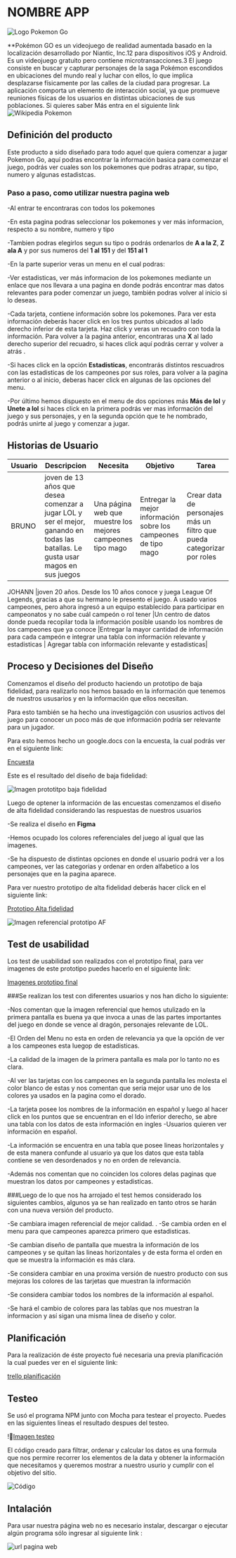 # NOMBRE APP

![Logo Pokemon Go]("http://i.picasion.com/pic88/52e80314fb9ac65a606fa1cfc1809949.gif")

**Pokémon GO es un videojuego de realidad aumentada basado en la localización desarrollado por Niantic, Inc.1​2​ para dispositivos iOS y Android. Es un videojuego gratuito pero contiene microtransacciones.3​ El juego consiste en buscar y capturar personajes de la saga Pokémon escondidos en ubicaciones del mundo real y luchar con ellos, lo que implica desplazarse físicamente por las calles de la ciudad para progresar. La aplicación comporta un elemento de interacción social, ya que promueve reuniones físicas de los usuarios en distintas ubicaciones de sus poblaciones.
    Si quieres saber Más entra en el siguiente link
![Wikipedia Pokemon](https://es.wikipedia.org/wiki/Pok%C3%A9mon_GO)

## Definición del producto

Este producto a sido diseñado para todo aquel que quiera comenzar a jugar Pokemon Go, aquí podras encontrar la información basica para comenzar el juego, podrás ver cuales son los pokemones que podras atrapar, su tipo, numero y algunas estadistcas. 


### Paso a paso, como utilizar nuestra pagina web

-Al entrar te encontraras con todos los pokemones 

-En esta pagina podras seleccionar los pokemones y ver más informacion, respecto a su nombre, numero y tipo

-Tambien podras elegirlos segun su tipo o podrás ordenarlos de **A a la Z**, **Z ala A** y por sus numeros del **1 al 151** y del **151 al 1**

-En la parte superior veras un menu en el cual podras: 

-Ver estadisticas, ver más informacion de los pokemones mediante un enlace que nos llevara a una pagina en donde podrás encontrar mas datos relevantes para poder comenzar un juego, también podras volver al inicio si lo deseas.

-Cada tarjeta, contiene información sobre los pokemones. Para ver esta información deberás hacer click en los tres puntos ubicados al lado derecho inferior de esta tarjeta.
Haz click y veras un recuadro con toda la información. Para volver a la pagina anterior, encontraras una **X** al lado derecho superior del recuadro, si haces click aquí podrás cerrar y volver a  atrás .

-Si haces click en la opción **Estadisticas**, encontrarás distintos rescuadros con las estadisticas de los campeones por sus roles, para volver a la pagina anterior o al inicio, deberas hacer click en algunas de las opciones del menu.

-Por último hemos dispuesto en el menu de dos opciones más **Más de lol** y **Unete a lol** si haces click en la primera podrás ver mas información del juego y sus personajes, y en la segunda opción que te he nombrado, podrás unirte al juego y comenzar a jugar.

## Historias de Usuario


Usuario | Descripcion | Necesita | Objetivo |Tarea |
-----------|-----------|----------|----------|----|
BRUNO | joven de 13 años que desea comenzar a jugar LOL y ser el mejor, ganando en todas las batallas. Le gusta usar magos en sus juegos |Una página web que muestre los mejores campeones tipo mago|Entregar la mejor información sobre los campeones de tipo mago |Crear data de personajes más un filtro que pueda categorizar por roles |

JOHANN |joven 20 años. Desde los 10 años conoce y juega League Of Legends, gracias a que su hermano le presento el juego. A usado varios campeones, pero ahora ingresó a un equipo establecido para participar en campeonatos y no sabe cuál campeón o rol tener |Un centro de datos donde pueda recopilar toda la información posible usando los nombres de los campeones que ya conoce |Entregar la mayor cantidad de información para cada campeón e integrar una tabla con información relevante y estadisticas  | Agregar tabla con información relevante y estadisticas|


## Proceso y Decisiones del Diseño

Comenzamos el diseño del producto haciendo un prototipo de baja fidelidad, para realizarlo nos hemos basado en la información que tenemos de nuestros ususarios y en la información que ellos necesitan.

Para esto también se ha hecho una investigagción con ususrios activos del juego para conocer un poco más de que información podría ser relevante para un jugador.

Para esto hemos hecho un google.docs con la encuesta, la cual podrás ver en el siguiente link:

[Encuesta](https://docs.google.com/forms/d/15kEiemgIC-u-pgoG0D2D1TLXolrbE2em04fO7dPxJaA/edit?usp=drive_web)

Este es el resultado del diseño de baja fidelidad:

![Imagen prototitpo baja fidelidad](http://i.picasion.com/pic88/a23b625e5eb18fa38c0352b4d21341b6.gif)

Luego de optener la información de las encuestas comenzamos el diseño de alta fidelidad considerando las respuestas de nuestros usuarios

-Se realiza el diseño en **Figma**

-Hemos ocupado los colores referenciales del juego al igual que las imagenes.

-Se ha dispuesto de distintas opciones en donde el usuario podrá ver a los campeones, ver las categorias y ordenar en orden alfabetico a los personajes que en la pagina aparece.

Para ver nuestro prototipo de alta fidelidad deberás hacer click en el siguiente link:

[Prototipo Alta fidelidad](https://docs.google.com/document/d/1mlEkVCUz2qI1bbdXy8RgP_9wCoTBNu0e_bcXuDcMXus/edit)

![Imagen referencial prototipo AF](http://i.picasion.com/pic88/b539159b5962b4b42ef70b79050e7cb5.gif)


## Test de usabilidad


Los test de usabilidad son realizados con el prototipo final, para ver imagenes de este prototipo puedes hacerlo en el siguiente link:

[Imagenes prototipo final](https://docs.google.com/document/d/1nJH4skYg7_dRevsOWqQBTGc5ffJevxTP-h3z83FN7zI/edit)

###Se realizan los test con diferentes usuarios y nos han dicho lo siguiente:

-Nos comentan que la imagen referencial que hemos utulizado en la primera pantalla es buena ya que invoca a unas de las partes importantes del juego en donde se vence al dragón, personajes relevante de LOL.

-El Orden del Menu no esta en orden de relevancia ya que la opción de ver a los campeones esta luegop de estadisticas.

-La calidad de la imagen de la primera pantalla es mala por lo tanto no es clara.

-Al ver las tarjetas con los campeones en la segunda pantalla les molesta el color blanco de estas y nos comentan que seria mejor usar uno de los colores ya usados en la pagina como el dorado.

-La tarjeta posee los nombres de la información en español y luego al hacer click en los puntos que se encuentran en el ldo inferior derecho, se abre una tabla con los datos de esta información en ingles
-Usuarios quieren ver información en español.

-La información se encuentra en una tabla que posee lineas horizontales y de esta manera confunde al usuario ya que los datos que esta tabla contiene se ven desordenados y no en orden de relevancia.

-Además nos comentan que no coinciden los colores delas paginas que muestran los datos por campeones y estadisticas.


###Luego de lo que nos ha arrojado el test hemos considerado los siguientes cambios, algunos ya se han realizado en tanto otros se harán con una nueva versión del producto.

-Se cambiara imagen referencial de mejor calidad.
.
-Se cambia orden en el menu para que campeones aparezca primero que estadisticas.

-Se cambian diseño de pantalla que muestra la información de los campeones y se quitan las lineas horizontales y de esta forma el orden en que se muestra la información es más clara.

-Se considera cambiar en una proxima versión de nuestro producto con sus mejoras los colores de las tarjetas que muestran la información

-Se considera cambiar todos los nombres de la información al español.

-Se hará el cambio de colores para las tablas que nos muestran la informacion y así sigan una misma linea de diseño y color.


## Planificación

Para la realización de éste proyecto fué necesaria una previa planificación la cual puedes ver en el siguiente link:

[trello planificación](https://trello.com/b/1MIQSz8T)

## Testeo
Se usó el programa NPM junto con Mocha para testear el proyecto. Puedes en las siguientes lineas el resultado despues del testeo.

![Imagen testeo](http://i.picasion.com/pic88/865d57b33ce5c96821b0333b007dc96a.gif)

El código creado para filtrar, ordenar y calcular los datos es una formula que nos permire recorrer los elementos de la data y obtener la información que necesitamos y queremos mostrar a nuestro usurio  y cumplir con el objetivo del sitio.

![Código](http://i.picasion.com/pic88/965f9a0f9ea4e96574e35c9a6bb98149.gif)


## Intalación

Para usar nuestra página web no es necesario instalar, descargar o ejecutar algún programa sólo ingresar al siguiente link :

![url pagina web]()
